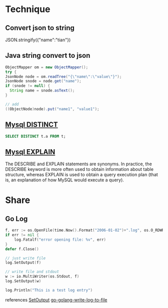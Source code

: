# Technique

## Convert json to string
JSON.stringify({"name":"tian"})

## Java string convert to json

```Java
ObjectMapper om = new ObjectMapper();
try {
JsonNode node = om.readTree("{\"name\":\"value\"}");
JsonNode snode = node.get("name");
if (snode != null) {
  String name = snode.asText();
}

// add
((ObjectNode)node).put("name1", "value1");
```

## [Mysql DISTINCT](https://dev.mysql.com/doc/refman/8.0/en/distinct-optimization.html)

```sql
SELECT DISTINCT t.a FROM t;
```

## [Mysql EXPLAIN](https://dev.mysql.com/doc/refman/8.0/en/explain.html)

The DESCRIBE and EXPLAIN statements are synonyms. In practice, the DESCRIBE keyword is more often used to obtain information about table structure, whereas EXPLAIN is used to obtain a query execution plan (that is, an explanation of how MySQL would execute a query).

# Share

## Go Log

```Go
f, err := os.OpenFile(time.Now().Format("2006-01-02")+".log", os.O_RDWR | os.O_CREATE | os.O_APPEND, 0666)
if err != nil {
    log.Fatalf("error opening file: %v", err)
}
defer f.Close()

// just write file
log.SetOutput(f)

// write file and stdout
w := io.MultiWriter(os.Stdout, f)
log.SetOutput(w)

log.Println("This is a test log entry")
```
references
[SetOutput](https://golang.google.cn/pkg/log/#SetOutput)
[go-golang-write-log-to-file](https://stackoverflow.com/questions/19965795/go-golang-write-log-to-file)
